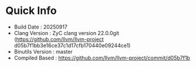 # Quick Info
* Build Date : 20250917
* Clang Version : ZyC clang version 22.0.0git (https://github.com/llvm/llvm-project d05b7f1bb3e16ce37c1d17cfb170440e09244ce1)
* Binutils Version : master
* Compiled Based : https://github.com/llvm/llvm-project/commit/d05b7f1b

